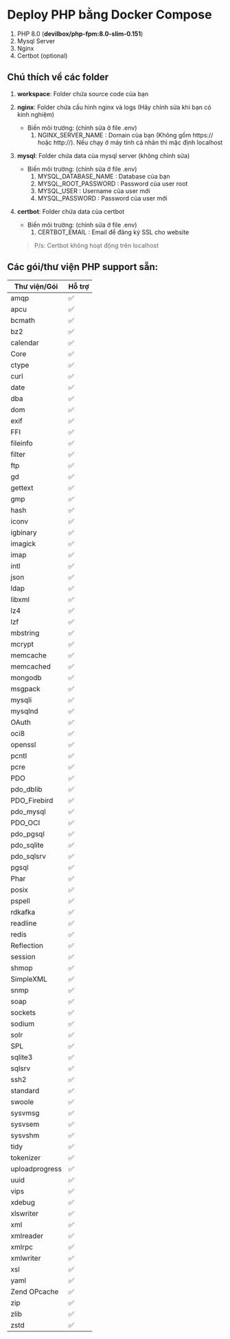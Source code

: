 # Deploy PHP bằng Docker Compose
1. PHP 8.0 (**devilbox/php-fpm:8.0-slim-0.151**)
2. Mysql Server
3. Nginx
4. Certbot (optional)

## Chú thích về các folder

1. **workspace**: Folder chứa source code của bạn 

2. **nginx**: Folder chứa cấu hình nginx và logs (Hãy chỉnh sửa khi bạn có kinh nghiệm)
    + Biến môi trường: (chỉnh sửa ở file .env)
        1. NGINX_SERVER_NAME : Domain của bạn (Không gồm https:// hoặc http://). Nếu chạy ở máy tính cá nhân thì mặc định localhost

3. **mysql**: Folder chứa data của mysql server (không chỉnh sửa)
    + Biến môi trường: (chỉnh sửa ở file .env)
        1. MYSQL_DATABASE_NAME : Database của bạn
        2. MYSQL_ROOT_PASSWORD : Password của user root
        3. MYSQL_USER : Username của user mới
        4. MYSQL_PASSWORD : Password của user mới

4. **certbot**: Folder chứa data của certbot
    + Biến môi trường: (chỉnh sửa ở file .env)
        1. CERTBOT_EMAIL : Email để đăng ký SSL cho website

    > P/s: Certbot không hoạt động trên localhost
    
## Các gói/thư viện PHP support sẵn:
| Thư viện/Gói | Hỗ trợ |
|-------------|--------|
| amqp | ✅ |
| apcu | ✅ |
| bcmath | ✅ |
| bz2 | ✅ |
| calendar | ✅ |
| Core | ✅ |
| ctype | ✅ |
| curl | ✅ |
| date | ✅ |
| dba | ✅ |
| dom | ✅ |
| exif | ✅ |
| FFI | ✅ |
| fileinfo | ✅ |
| filter | ✅ |
| ftp | ✅ |
| gd | ✅ |
| gettext | ✅ |
| gmp | ✅ |
| hash | ✅ |
| iconv | ✅ |
| igbinary | ✅ |
| imagick | ✅ |
| imap | ✅ |
| intl | ✅ |
| json | ✅ |
| ldap | ✅ |
| libxml | ✅ |
| lz4 | ✅ |
| lzf | ✅ |
| mbstring | ✅ |
| mcrypt | ✅ |
| memcache | ✅ |
| memcached | ✅ |
| mongodb | ✅ |
| msgpack | ✅ |
| mysqli | ✅ |
| mysqlnd | ✅ |
| OAuth | ✅ |
| oci8 | ✅ |
| openssl | ✅ |
| pcntl | ✅ |
| pcre | ✅ |
| PDO | ✅ |
| pdo_dblib | ✅ |
| PDO_Firebird | ✅ |
| pdo_mysql | ✅ |
| PDO_OCI | ✅ |
| pdo_pgsql | ✅ |
| pdo_sqlite | ✅ |
| pdo_sqlsrv | ✅ |
| pgsql | ✅ |
| Phar | ✅ |
| posix | ✅ |
| pspell | ✅ |
| rdkafka | ✅ |
| readline | ✅ |
| redis | ✅ |
| Reflection | ✅ |
| session | ✅ |
| shmop | ✅ |
| SimpleXML | ✅ |
| snmp | ✅ |
| soap | ✅ |
| sockets | ✅ |
| sodium | ✅ |
| solr | ✅ |
| SPL | ✅ |
| sqlite3 | ✅ |
| sqlsrv | ✅ |
| ssh2 | ✅ |
| standard | ✅ |
| swoole | ✅ |
| sysvmsg | ✅ |
| sysvsem | ✅ |
| sysvshm | ✅ |
| tidy | ✅ |
| tokenizer | ✅ |
| uploadprogress | ✅ |
| uuid | ✅ |
| vips | ✅ |
| xdebug | ✅ |
| xlswriter | ✅ |
| xml | ✅ |
| xmlreader | ✅ |
| xmlrpc | ✅ |
| xmlwriter | ✅ |
| xsl | ✅ |
| yaml | ✅ |
| Zend OPcache | ✅ |
| zip | ✅ |
| zlib | ✅ |
| zstd | ✅ |